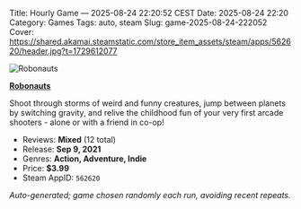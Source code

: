 Title: Hourly Game — 2025-08-24 22:20:52 CEST
Date: 2025-08-24 22:20
Category: Games
Tags: auto, steam
Slug: game-2025-08-24-222052
Cover: https://shared.akamai.steamstatic.com/store_item_assets/steam/apps/562620/header.jpg?t=1729612077

![Robonauts](https://shared.akamai.steamstatic.com/store_item_assets/steam/apps/562620/header.jpg?t=1729612077)

**[Robonauts](https://store.steampowered.com/app/562620/)**

Shoot through storms of weird and funny creatures, jump between planets by switching gravity, and relive the childhood fun of your very first arcade shooters - alone or with a friend in co-op!

- Reviews: **Mixed** (12 total)
- Release: **Sep 9, 2021**
- Genres: **Action, Adventure, Indie**
- Price: **$3.99**
- Steam AppID: `562620`

*Auto-generated; game chosen randomly each run, avoiding recent repeats.*
